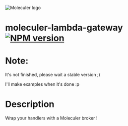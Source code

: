 ![Moleculer logo](http://moleculer.services/images/banner.png)

# moleculer-lambda-gateway [![NPM version](https://img.shields.io/npm/v/moleculer-bee-queue.svg)](https://www.npmjs.com/package/moleculer-lambda-gateway)

# Note:

It's not finished, please wait a stable version ;)

I'll make examples when it's done :p 

# Description

Wrap your handlers with a Moleculer broker !

